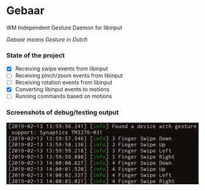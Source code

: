 Gebaar
=========

WM Independent Gesture Daemon for libinput

_Gebaar means Gesture in Dutch_

### State of the project

- [x] Receiving swipe events from libinput
- [ ] Receiving pinch/zoom events from libinput
- [ ] Receiving rotation events from libinput
- [x] Converting libinput events to motions
- [ ] Running commands based on motions

### Screenshots of debug/testing output

![gestures](doc/swipes.png)
